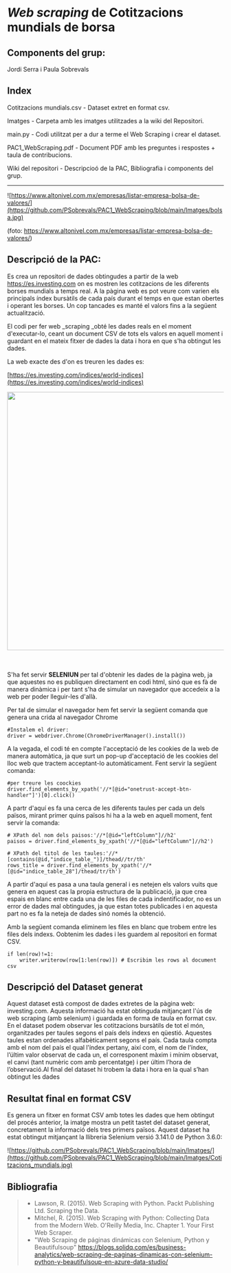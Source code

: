 # _Web scraping_ de Cotitzacions mundials de borsa

## Components del grup:
Jordi Serra i Paula Sobrevals

## Index

Cotitzacions mundials.csv - Dataset extret en format csv.

Imatges - Carpeta amb les imatges utilitzades a la wiki del Repositori.

main.py - Codi utilitzat per a dur a terme el Web Scraping i crear el dataset.

PAC1_WebScraping.pdf - Document PDF amb les preguntes i respostes + taula de contribucions.

Wiki del repositori - Descripcioó de la PAC, Bibliografia i components del grup.

___________________


![https://www.altonivel.com.mx/empresas/listar-empresa-bolsa-de-valores/](https://github.com/PSobrevals/PAC1_WebScraping/blob/main/Imatges/bolsa.jpg) 

(foto: https://www.altonivel.com.mx/empresas/listar-empresa-bolsa-de-valores/)

## Descripció de la PAC:
 
Es crea un repositori de dades obtingudes a partir de la web https://es.investing.com on es mostren les cotitzacions de les diferents borses mundials a temps real. A la pàgina web es pot veure com varien els principals índex bursàtils de cada país durant el temps en que estan obertes i operant les borses. Un cop tancades es manté el valors fins a la següent actualització.

El codi per fer web _scraping _obté les dades reals en el moment d'executar-lo, ceant un document CSV de tots els valors en aquell moment i guardant en el mateix fitxer de dades la data i hora en que s'ha obtingut les dades.

La web exacte des d'on es treuren les dades es:

[https://es.investing.com/indices/world-indices](https://es.investing.com/indices/world-indices)

<p align="center">
  <img width="920" height="600" src="https://github.com/PSobrevals/PAC1_WebScraping/blob/main/Imatges/Web.jpg">
</p>

<br><br>
S'ha fet servir **SELENIUN** per tal d'obtenir les dades de la pàgina web, ja que aquestes no es publiquen directament en codi html, sinó que es fà de manera dinàmica i per tant s'ha de simular un navegador que accedeix a la web per poder lleguir-les d'allà. 

Per tal de simular el navegador hem fet servir la següent comanda que genera una crida al navegador Chrome

```
#Instalem el driver:
driver = webdriver.Chrome(ChromeDriverManager().install())
```

A la vegada, el codi té en compte l'acceptació de les cookies de la web de manera automàtica, ja que surt un pop-up d'acceptació de les cookies del lloc web que tractem acceptant-lo automàticament. Fent servir la següent comanda:

```
#per treure les coockies
driver.find_elements_by_xpath('//*[@id="onetrust-accept-btn-handler"]')[0].click()
```

A partr d'aquí es fa una cerca de les diferents taules per cada un dels països, mirant primer quins països hi ha a la web en aquell moment, fent servir la comanda:

```
# XPath del nom dels paisos:'//*[@id="leftColumn"]//h2'
paisos = driver.find_elements_by_xpath('//*[@id="leftColumn"]//h2')

# XPath del titol de les taules:'//*[contains(@id,"indice_table_")]/thead//tr/th'
rows_title = driver.find_elements_by_xpath('//*[@id="indice_table_28"]/thead/tr/th')
```

A partir d'aquí es pasa a una taula general i es netejen els valors vuits que genera en aquest cas la propia estructura de la publicació, ja que crea espais en blanc entre cada una de les files de cada indentificador, no es un error de dades mal obtingudes, ja que estan totes publicades i en aquesta part no es fa la neteja de dades sinó només la obtenció.

Amb la següent comanda eliminem les files en blanc que trobem entre les files dels indexs. Oobtenim les dades i les guardem al repositori en format CSV.

```
if len(row)!=1:
    writer.writerow(row[1:len(row)]) # Escribim les rows al document csv
```


## Descripció del Dataset generat

Aquest dataset està compost de dades extretes de la pàgina web: investing.com. Aquesta informació ha estat obtinguda mitjançant l'ús de web scraping (amb selenium) i guardada en forma de taula en format csv. En el dataset podem observar les cotitzacions bursàtils de tot el món, organitzades per taules segons el país dels índexs en qüestió. Aquestes taules estan ordenades alfabèticament segons el país. Cada taula compta amb el nom del país el qual l’índex pertany, així com, el nom de l’índex, l’últim valor observat de cada un, el corresponent màxim i mínim observat, el canvi (tant numèric com amb percentatge) i per últim l’hora de l’observació.Al final del dataset hi trobem la data i hora en la qual s’han obtingut les dades

## Resultat final en format CSV

Es genera un fitxer en format CSV amb totes les dades que hem obtingut del procés anterior, la imatge mostra un petit tastet del dataset generat, concretament la informació dels tres primers països. Aquest dataset ha estat obtingut mitjançant la llibreria Selenium versió 3.141.0 de Python 3.6.0:

![https://github.com/PSobrevals/PAC1_WebScraping/blob/main/Imatges/](https://github.com/PSobrevals/PAC1_WebScraping/blob/main/Imatges/Cotitzacions_mundials.jpg)




## Bibliografia

> * Lawson, R. (2015). Web Scraping with Python. Packt Publishing Ltd. Scraping the Data.<br>
> * Mitchel, R. (2015). Web Scraping with Python: Collecting Data from the Modern Web. O'Reilly Media, Inc. Chapter 1. Your First Web Scraper. <br>
> * "Web Scraping de páginas dinámicas con Selenium, Python y Beautifulsoup" https://blogs.solidq.com/es/business-analytics/web-scraping-de-paginas-dinamicas-con-selenium-python-y-beautifulsoup-en-azure-data-studio/


